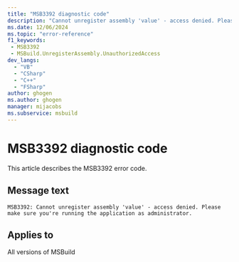 ```yaml
---
title: "MSB3392 diagnostic code"
description: "Cannot unregister assembly 'value' - access denied. Please make sure you're running the application as administrator."
ms.date: 12/06/2024
ms.topic: "error-reference"
f1_keywords:
 - MSB3392
 - MSBuild.UnregisterAssembly.UnauthorizedAccess
dev_langs:
  - "VB"
  - "CSharp"
  - "C++"
  - "FSharp"
author: ghogen
ms.author: ghogen
manager: mijacobs
ms.subservice: msbuild
---
```


# MSB3392 diagnostic code

<!-- :::ErrorDefinitionDescription::: -->
<!-- :::editable-content name="introDescription"::: -->
This article describes the MSB3392 error code.
<!-- :::editable-content-end::: -->

## Message text

`MSB3392: Cannot unregister assembly 'value' - access denied. Please make sure you're running the application as administrator.`

<!-- :::editable-content name="postOutputDescription"::: -->
<!--
{StrBegin="MSB3392: "}
-->
<!-- :::editable-content-end::: -->
<!-- :::ErrorDefinitionDescription-end::: -->

## Applies to

All versions of MSBuild
